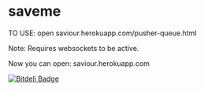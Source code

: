 saveme
======

TO USE:
open saviour.herokuapp.com/pusher-queue.html

Note: Requires websockets to be active.

Now you can open:
  saviour.herokuapp.com


[![Bitdeli Badge](https://d2weczhvl823v0.cloudfront.net/salazarm/saveme/trend.png)](https://bitdeli.com/free "Bitdeli Badge")

